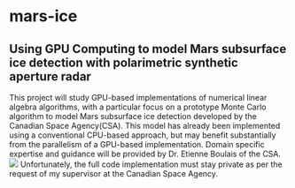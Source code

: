 # mars-ice
<h2>Using GPU Computing to model Mars subsurface ice detection with polarimetric synthetic aperture radar</h2>

This project will study GPU-based implementations of numerical linear algebra algorithms, with a particular focus on a prototype Monte Carlo algorithm to model Mars subsurface ice detection developed by the Canadian Space Agency(CSA). This model has already been implemented using a conventional CPU-based approach, but may benefit substantially from the parallelism of a GPU-based implementation. Domain specific expertise and guidance will be provided by Dr. Etienne Boulais of the CSA.
![](https://github.com/jack-hanlon/mars-ice/blob/master/img/international_mars_ice_mapper_mission_artist_concept2.jpg)
Unfortunately, the full code implementation must stay private as per the request of my supervisor at the Canadian Space Agency.
